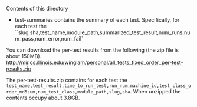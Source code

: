 Contents of this directory
- test-summaries contains the summary of each test. Specifically, for each test the ``slug,sha,test_name,module_path,summarized_test_result,num_runs,num_pass,num_error,num_fail`

You can download the per-test results from the following (the zip file is about 150MB).
http://mir.cs.illinois.edu/winglam/personal/all_tests_fixed_order_per-test-results.zip

The per-test-results.zip contains for each test the `test_name,test_result,time_to_run_test,run_num,machine_id,test_class_order_md5sum,num_test_class,module_path,slug,sha`. When unzipped the contents occupy about 3.8GB.
